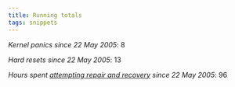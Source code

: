 ```yaml
---
title: Running totals
tags: snippets
---
```


*Kernel panics since 22 May 2005*: 8

*Hard resets since 22 May 2005*: 13

*Hours spent [attempting repair and recovery](http://www.wincent.com/a/about/wincent/weblog/archives/2005/05/1041_kernel_pan.php) since 22 May 2005*: 96
